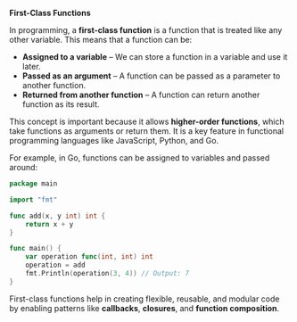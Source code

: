 **First-Class Functions**  

In programming, a **first-class function** is a function that is treated like any other variable. This means that a function can be:  

- **Assigned to a variable** – We can store a function in a variable and use it later.  
- **Passed as an argument** – A function can be passed as a parameter to another function.  
- **Returned from another function** – A function can return another function as its result.  

This concept is important because it allows **higher-order functions**, which take functions as arguments or return them. It is a key feature in functional programming languages like JavaScript, Python, and Go.  

For example, in Go, functions can be assigned to variables and passed around:  

```go
package main

import "fmt"

func add(x, y int) int {
    return x + y
}

func main() {
    var operation func(int, int) int
    operation = add
    fmt.Println(operation(3, 4)) // Output: 7
}
```  

First-class functions help in creating flexible, reusable, and modular code by enabling patterns like **callbacks**, **closures**, and **function composition**.